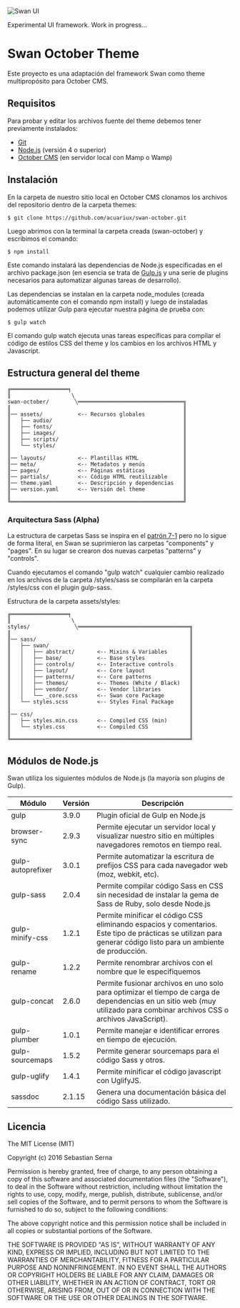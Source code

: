 ![Swan UI](https://github.com/acuariux/swan-october/blob/master/assets/images/logo.png "Swan - User Interface")

Experimental UI framework. Work in progress...


Swan October Theme
==========

Este proyecto es una adaptación del framework Swan como theme multipropósito para October CMS.

## Requisitos

Para probar y editar los archivos fuente del theme debemos tener previamente instalados:

- [Git](https://git-scm.com/)
- [Node.js](https://nodejs.org/) (versión 4 o superior)
- [October CMS](https://octobercms.com/docs/setup/installation)  (en servidor local con Mamp o Wamp)

## Instalación

En la carpeta de nuestro sitio local en October CMS clonamos los archivos del repositorio dentro de la carpeta themes:

```
$ git clone https://github.com/acuariux/swan-october.git
```

Luego abrimos con la terminal la carpeta creada (swan-october) y escribimos el comando:

```
$ npm install
```
Este comando instalará las dependencias de Node.js especificadas en el archivo package.json (en esencia se trata de [Gulp.js](http://gulpjs.com/) y una serie de plugins necesarios para automatizar algunas tareas de desarrollo).

Las dependencias se instalan en la carpeta node_modules (creada automáticamente con el comando npm install) y luego de instaladas podemos utilizar Gulp para ejecutar nuestra página de prueba con:

```
$ gulp watch
```
El comando gulp watch ejecuta unas tareas específicas para compilar el código de estilos CSS del theme y los cambios en los archivos HTML y Javascript.

## Estructura general del theme

```
╔══════════════════╕
║                   \
swan-october/        ╲═════════════════════════════════╗
║                                                      ║
║── assets/           <-- Recursos globales            ║
║   ├── audio/                                         ║
║   ├── fonts/                                         ║
║   ├── images/                                        ║
║   ├── scripts/                                       ║
║   └── styles/                                        ║
║                                                      ║
║── layouts/          <-- Plantillas HTML              ║
║── meta/             <-- Metadatos y menús            ║
║── pages/            <-- Páginas estáticas            ║
║── partials/         <-- Código HTML reutilizable     ║
║── theme.yaml        <-- Descripción y dependencias   ║
║── version.yaml      <-- Versión del theme            ║
║                                                      ║
╚══════════════════════════════════════════════════════╝

```


### Arquitectura Sass (Alpha)

La estructura de carpetas Sass se inspira en el [ patrón 7-1](https://sass-guidelin.es/#the-7-1-pattern) pero no lo sigue de forma literal, en Swan se suprimieron las carpetas "components" y "pages". En su lugar se crearon dos nuevas carpetas "patterns" y "controls".

Cuando ejecutamos el comando "gulp watch" cualquier cambio realizado en los archivos de la carpeta /styles/sass se compilarán en la carpeta /styles/css con el plugin gulp-sass.

Estructura de la carpeta assets/styles:

```
╔══════════════════╕
║                   \
styles/              ╲═══════════════════════════════════╗
║                                                        ║
║── sass/                                                ║
║   ├── swan/                                            ║
║   │   ├── abstract/       <-- Mixins & Variables       ║
║   │   ├── base/           <-- Base styles              ║
║   │   ├── controls/       <-- Interactive controls     ║
║   │   ├── layout/         <-- Core layout              ║
║   │   ├── patterns/       <-- Core patterns            ║
║   │   ├── themes/         <-- Themes (White / Black)   ║
║   │   ├── vendor/         <-- Vendor libraries         ║
║   │   └── _core.scss      <-- Swan core Package        ║
║   └── styles.scss         <-- Styles Final Package     ║
║                                                        ║
║── css/                                                 ║
║   ├── styles.min.css      <-- Compiled CSS (min)       ║
║   └── styles.css          <-- Compiled CSS             ║
║                                                        ║
╚════════════════════════════════════════════════════════╝

```

## Módulos de Node.js

Swan utiliza los siguientes módulos de Node.js (la mayoría son plugins de Gulp).

|Módulo|Versión|Descripción|
|--- |--- |--- |
|gulp|3.9.0|Plugin oficial de Gulp en Node.js|
|browser-sync|2.9.3|Permite ejecutar un servidor local y visualizar nuestro sitio en múltiples navegadores remotos en tiempo real.|
|gulp-autoprefixer|3.0.1|Permite automatizar la escritura de prefijos CSS para cada navegador web (moz, webkit, etc).|
|gulp-sass|2.0.4|Permite compilar código Sass en CSS sin necesidad de instalar la gema de Sass de Ruby, solo desde Node.js|
|gulp-minify-css|1.2.1|Permite minificar el código CSS eliminando espacios y comentarios. Este tipo de prácticas se utilizan para generar código listo para un ambiente de producción.|
|gulp-rename|1.2.2|Permite renombrar archivos con el nombre que le especifiquemos|
|gulp-concat|2.6.0|Permite fusionar archivos en uno solo para optimizar el tiempo de carga de dependencias en un sitio web (muy utilizado para combinar archivos CSS o archivos JavaScript).|
|gulp-plumber|1.0.1|Permite manejar e identificar errores en tiempo de ejecución.|
|gulp-sourcemaps|1.5.2|Permite generar sourcemaps para el código Sass y otros.|
|gulp-uglify|1.4.1|Permite minificar el código javascript con UglifyJS.|
|sassdoc|2.1.15|Genera una documentación básica del código Sass utilizado.|


## Licencia

The MIT License (MIT)

Copyright (c) 2016 Sebastian Serna

Permission is hereby granted, free of charge, to any person obtaining a copy
of this software and associated documentation files (the "Software"), to deal
in the Software without restriction, including without limitation the rights
to use, copy, modify, merge, publish, distribute, sublicense, and/or sell
copies of the Software, and to permit persons to whom the Software is
furnished to do so, subject to the following conditions:

The above copyright notice and this permission notice shall be included in all
copies or substantial portions of the Software.

THE SOFTWARE IS PROVIDED "AS IS", WITHOUT WARRANTY OF ANY KIND, EXPRESS OR
IMPLIED, INCLUDING BUT NOT LIMITED TO THE WARRANTIES OF MERCHANTABILITY,
FITNESS FOR A PARTICULAR PURPOSE AND NONINFRINGEMENT. IN NO EVENT SHALL THE
AUTHORS OR COPYRIGHT HOLDERS BE LIABLE FOR ANY CLAIM, DAMAGES OR OTHER
LIABILITY, WHETHER IN AN ACTION OF CONTRACT, TORT OR OTHERWISE, ARISING FROM,
OUT OF OR IN CONNECTION WITH THE SOFTWARE OR THE USE OR OTHER DEALINGS IN THE
SOFTWARE.
